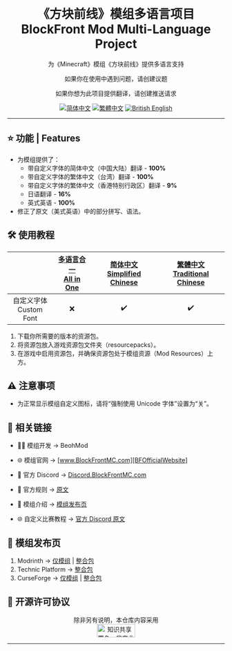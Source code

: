 <div align="center">

# 《方块前线》模组多语言项目<br>BlockFront Mod Multi-Language Project

为《Minecraft》模组《方块前线》提供多语言支持

如果你在使用中遇到问题，请创建议题

如果你想为此项目提供翻译，请创建推送请求

[![简体中文][SChinese-for-the-badge]][SChinese] [![繁體中文][TChinese-for-the-badge]][TChinese] [![British English][BrEnglish-for-the-badge]][BrEnglish]

</div>

***

## ⭐ 功能 | Features

- 为模组提供了：
  - 带自定义字体的简体中文（中国大陆）翻译 - **100%**
  - 带自定义字体的繁体中文（台湾）翻译 - **100%**
  - 带自定义字体的繁体中文（香港特别行政区）翻译 - **9%**
  - 日语翻译 - **16%**
  - 英式英语 - **100%**
- 修正了原文（美式英语）中的部分拼写、语法。

## 🛠️ 使用教程

<div align="center">

|                           | [多语言合一<br>All in One](https://modrinth.com/resourcepack/blockfront-mod-multi-language-project-all) | [简体中文<br>Simplified Chinese](https://modrinth.com/resourcepack/blockfront-mod-multi-language-project-schinese) | [繁體中文<br>Traditional Chinese](https://modrinth.com/resourcepack/blockfront-mod-multi-language-project-tchinese) |
| :-----------------------: | :-----------------------------------------------------------------------------------------------------: | :----------------------------------------------------------------------------------------------------------------: | :-----------------------------------------------------------------------------------------------------------------: |
| 自定义字体<br>Custom Font |                                                    ❌                                                    |                                                         ✔️                                                          |                                                          ✔️                                                          |

</div>

1. 下载你所需要的版本的资源包。
2. 将资源包放入游戏资源包文件夹（resourcepacks）。
3. 在游戏中启用资源包，并确保资源包处于模组资源（Mod Resources）上方。

## ⚠️ 注意事项

- 为正常显示模组自定义图标，请将“强制使用 Unicode 字体”设置为“关”。

## 🔗 相关链接

- 🧑‍💻 模组开发 → BeohMod

- 🌐 模组官网 → [www.BlockFrontMC.com][BFOfficialWebsite]

- 💬 官方 Discord → [Discord.BlockFrontMC.com][BFOfficialDiscord]

- 📄 官方规则 → [原文][BFOfficialRules-OfficialWebsite]

- 📄 模组介绍 → [模组发布页](#-模组发布页)

- 🌐 自定义比赛教程 → [官方 Discord 原文][BFCustomMatchmakingGuide-DiscordForum]

## 🔗 模组发布页

1. Modrinth → [仅模组][BFModrinth] | [整合包][BFModpackModrinth]
2. Technic Platform → [整合包][BFModpackTechnic]
3. CurseForge → [仅模组][BFCurseForge] | [整合包][BFModpackCurseForge]

## 🤝 开源许可协议

<div align="center">

除非另有说明，本仓库内容采用<br><a href="https://creativecommons.org/licenses/by-nc-sa/4.0/"><img src="http://mirrors.creativecommons.org/presskit/buttons/88x31/png/by-nc-sa.png" alt="知识共享署名—非商业性使用—相同方式共享 4.0 国际公共许可协议（Creative Commons Attribution 4.0 International Licence，CC BY-NC-SA 4.0）" width="88" height="31" /></a>

</div>

***

[BFCurseForge]: https://www.curseforge.com/minecraft/mc-mods/blockfront-world-war-ii
[BFCustomMatchmakingGuide-DiscordForum]: https://discord.com/channels/899063859539759154/1090433325564432495/1090433325564432495
[BFModpackCurseForge]: https://www.curseforge.com/minecraft/modpacks/blockfront-world-war-ii
[BFModpackModrinth]: https://modrinth.com/modpack/blockfront-mod-pack
[BFModpackTechnic]: https://www.technicpack.net/modpack/blockfront-official-modpack.1957622
[BFModrinth]: https://modrinth.com/mod/blockfront
[BFOfficialDiscord]: https://discord.blockfrontmc.com
[BFOfficialRules-OfficialWebsite]: https://www.blockfrontmc.com/rules
[BFOfficialWebsite]: https://www.blockfrontmc.com
[BrEnglish-for-the-badge]: https://img.shields.io/badge/Language-British_English-012169?style=for-the-badge
[BrEnglish]: README/README.en-gb.md
[SChinese-for-the-badge]: https://img.shields.io/badge/%E8%AF%AD%E8%A8%80-%E7%AE%80%E4%BD%93%E4%B8%AD%E6%96%87-ee1620?style=for-the-badge
[SChinese]: README/README.zh-cn.md
[TChinese-for-the-badge]: https://img.shields.io/badge/%E8%AA%9E%E8%A8%80-%E7%B9%81%E9%AB%94%E4%B8%AD%E6%96%87-ee1620?style=for-the-badge
[TChinese]: README/README.zh-tw.md
